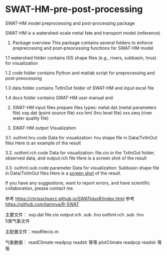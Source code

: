 # SWAT-HM-pre-post-processing
SWAT-HM model preprocessing and post-processing package

SWAT-HM is a watershed-scale metal fate and transport model (reference)

1. Package overview
This package contains several folders to enforce preprecossing and post-preocessing functions for SWAT-HM model

1.1 watershed folder contains GIS shape files (e.g., rivers, subbasin, hrus) for visualization

1.2 code folder contains Python and matlab script for preprocessing and post-preocessing

1.3 data folder contains TxtInOut folder of SWAT-HM and input excel file

1.4 docs folder contains SWAT-HM user manual and 

2. SWAT-HM input files prepare
files types: 
metal.dat (metal parameters file)
xxp.dat (point source file) 
xxx.hml (hru level file)
xxx.swq (river water quality file)

3. SWAT-HM outpot Visualization

3.1. outhml.hru
code
Data for visualization: hru shape file in Data/TxtInOut files 
Here is an example of the result

3.2. outhml.rch
code
Data for visualization: file.cio in the TxtInOut folder, observed data, and output.rch file
Here is a screen shot of the result

3.3. outhml.sub
code
parameter
Data for visualization: Subbasin shape file in Data/TxtInOut files
Here is a [screen shot](https://github.com/LyntonZhou/SWAT-HM-pre-post-processing/blob/main/code/python_pro/post/pic_output_line/1_line.png) of the result.

If you have any suggestions, want to report errors, and have scientific collaboration, please contact me.


参考 https://chrisschuerz.github.io/SWATplusR/index.html
参考 https://github.com/tamnva/R-SWAT

主要文件： 
xxp.dat
file.cio
output.rch .sub .hru
outhml.rch .sub .hru  
5类气象文件

主配置文件：readfilecio.m

气象数据：
readClimate
readpcp readslr 等等
plotClimate
readpcp readslr 等等
